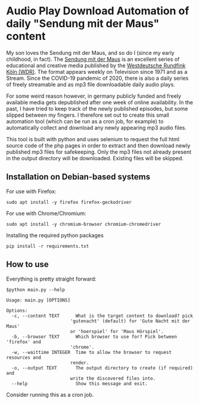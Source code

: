 # Audio Play Download Automation of daily "Sendung mit der Maus" content
My son loves the Sendung mit der Maus, and so do I (since my early childhood, in fact).
The [Sendung mit der Maus](https://www.wdrmaus.de/) is an excellent series of educational and creative media published by the [Westdeutsche Rundfink Köln (WDR)](https://www.wdr.de).
The format appears weekly on Television since 1971 and as a Stream.
Since the COVID-19 pandemic of 2020, there is also a daily series of freely streamable and as mp3 file downloadable daily audio plays.

For some weird reason however, in germany publicly funded and freely available media gets depublished after one week of online availability. In the past, I have tried to keep track of the newly published episodes, but some slipped between my fingers. I therefore set out to create this small automation tool (which can be run as a cron job, for example) to automatically collect and download any newly appearing mp3 audio files.

This tool is built with python and uses selenium to request the full html source code of the php pages in order to extract and then download newly published mp3 files for safekeeping. Only the mp3 files not already present in the output directory will be downloaded. Existing files will be skipped.

## Installation on Debian-based systems
For use with Firefox:
  ```
  sudo apt install -y firefox firefox-geckodriver
  ```

For use with Chrome/Chromium:
  ```
  sudo apt install -y chromium-browser chromium-chromedriver
  ```

Installing the required python packages
  ```
  pip install -r requirements.txt
  ```

## How to use
Everything is pretty straight forward:
  ```
  $python main.py --help

  Usage: main.py [OPTIONS]

  Options:
    -c, --content TEXT      What is the target content to download? pick
                          'gutenacht' (default) for 'Gute Nacht mit der Maus'
                          or 'hoerspiel' for 'Maus Hörspiel'.
    -b, --browser TEXT      Which browser to use for? Pick between 'firefox' and
                          'chrome'.
    -w, --waittime INTEGER  Time to allow the browser to request resources and
                          render.
    -o, --output TEXT       The output directory to create (if required) and
                          write the discovered files into.
    --help                  Show this message and exit.
  ```

Consider running this as a cron job.

